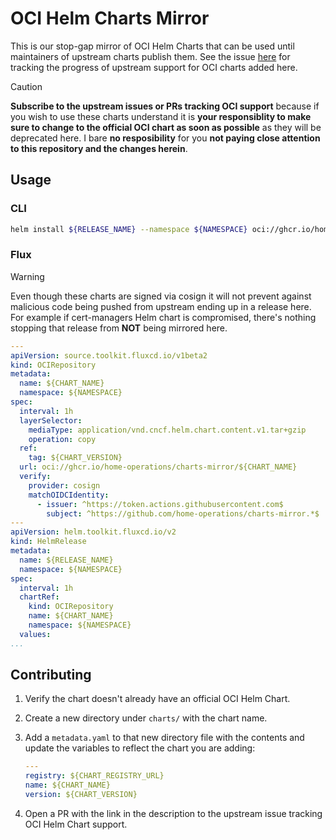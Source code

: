# OCI Helm Charts Mirror

This is our stop-gap mirror of OCI Helm Charts that can be used until maintainers of upstream charts publish them. See the issue [here](https://github.com/home-operations/charts-mirror/issues/8) for tracking the progress of upstream support for OCI charts added here.

> [!CAUTION]
> **Subscribe to the upstream issues or PRs tracking OCI support** because if you wish to use these charts understand it is **your responsiblity to make sure to change to the official OCI chart as soon as possible** as they will be deprecated here. I bare **no resposibility** for you **not paying close attention to this repository and the changes herein**.

## Usage

### CLI

```sh
helm install ${RELEASE_NAME} --namespace ${NAMESPACE} oci://ghcr.io/home-operations/charts-mirror/${CHART_NAME} --version ${CHART_VERSION}
```

### Flux

> [!WARNING]
> Even though these charts are signed via cosign it will not prevent against malicious code being pushed from upstream ending up in a release here. For example if cert-managers Helm chart is compromised, there's nothing stopping that release from **NOT** being mirrored here.

```yaml
---
apiVersion: source.toolkit.fluxcd.io/v1beta2
kind: OCIRepository
metadata:
  name: ${CHART_NAME}
  namespace: ${NAMESPACE}
spec:
  interval: 1h
  layerSelector:
    mediaType: application/vnd.cncf.helm.chart.content.v1.tar+gzip
    operation: copy
  ref:
    tag: ${CHART_VERSION}
  url: oci://ghcr.io/home-operations/charts-mirror/${CHART_NAME}
  verify:
    provider: cosign
    matchOIDCIdentity:
      - issuer: ^https://token.actions.githubusercontent.com$
        subject: ^https://github.com/home-operations/charts-mirror.*$
---
apiVersion: helm.toolkit.fluxcd.io/v2
kind: HelmRelease
metadata:
  name: ${RELEASE_NAME}
  namespace: ${NAMESPACE}
spec:
  interval: 1h
  chartRef:
    kind: OCIRepository
    name: ${CHART_NAME}
    namespace: ${NAMESPACE}
  values:
...
```

## Contributing

1. Verify the chart doesn't already have an official OCI Helm Chart.
2. Create a new directory under `charts/` with the chart name.
3. Add a `metadata.yaml` to that new directory file with the contents and update the variables to reflect the chart you are adding:

    ```yaml
    ---
    registry: ${CHART_REGISTRY_URL}
    name: ${CHART_NAME}
    version: ${CHART_VERSION}
    ```

4. Open a PR with the link in the description to the upstream issue tracking OCI Helm Chart support.
